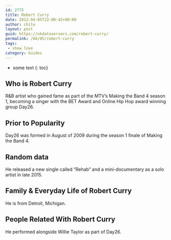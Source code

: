 ```yaml
---
id: 2775
title: Robert Curry
date: 2012-04-05T22:00:42+00:00
author: chito
layout: post
guid: https://ukdataservers.com/robert-curry/
permalink: /04/05/robert-curry
tags:
 - show love
category: Guides
---
```


* some text
{: toc}
          
          
## Who is  Robert Curry
                  
                  
                  
R&B artist who gained fame as part of the MTV&#8217;s Making the Band 4 season 1, becoming a singer with the BET Award and Online Hip Hop award winning group Day26.
                  
                
                
                
## Prior to Popularity 
                  
                  
                  
Day26 was formed in August of 2009 during the season 1 finale of Making the Band 4.
                  
                
                
                
## Random data 
                  
                  
                  
He released a new single called &#8220;Rehab&#8221; and a mini-documentary as a solo artist in late 2015.
                  
                
                
                
## Family & Everyday Life of Robert Curry
                  
                  
                  
He is from Detroit, Michigan.
                  
                
                
                
## People Related With  Robert Curry
                  
                  
                  
He performed alongside Willie Taylor as part of Day26.
                  
                
              
            
          
          
          
    
    
  
